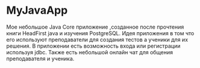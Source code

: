 # MyJavaApp

Мое небольшое Java Core приложение ,созданное после прочтения книги HeadFirst java и изучения PostgreSQL. Идея приложения в 
том что его используют преподаватели для создания тестов а ученики для их решения. В приложении есть возможность входа или регистрации 
используя jdbc. Также есть небольшой онлайн чат для общения преподавателя и ученика.
